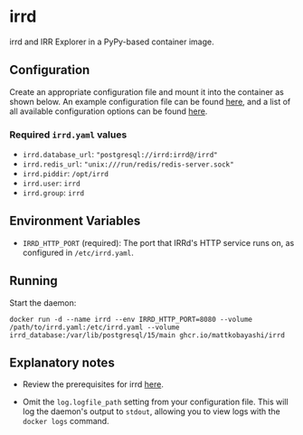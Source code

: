 # irrd

irrd and IRR Explorer in a PyPy-based container image.

## Configuration

Create an appropriate configuration file and mount it into the container as shown below. An example configuration file can be found [here](https://irrd.readthedocs.io/en/stable/admins/configuration/#example-configuration-file), and a list of all available configuration options can be found [here](https://irrd.readthedocs.io/en/stable/admins/configuration/#configuration-options).

### Required `irrd.yaml` values

- `irrd.database_url`: `"postgresql://irrd:irrd@/irrd"`
- `irrd.redis_url`: `"unix:///run/redis/redis-server.sock"`
- `irrd.piddir`: `/opt/irrd`
- `irrd.user`: `irrd`
- `irrd.group`: `irrd`

## Environment Variables

- `IRRD_HTTP_PORT` (required): The port that IRRd's HTTP service runs on, as configured in `/etc/irrd.yaml`.

## Running

Start the daemon:

`docker run -d --name irrd --env IRRD_HTTP_PORT=8080 --volume /path/to/irrd.yaml:/etc/irrd.yaml --volume irrd_database:/var/lib/postgresql/15/main ghcr.io/mattkobayashi/irrd`

## Explanatory notes

- Review the prerequisites for irrd [here](https://irrd.readthedocs.io/en/stable/admins/deployment/#requirements).

- Omit the `log.logfile_path` setting from your configuration file. This will log the daemon's output to `stdout`, allowing you to view logs with the `docker logs` command.
